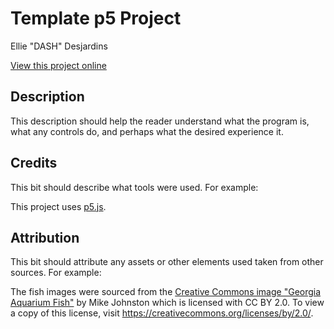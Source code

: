 # Template p5 Project

Ellie "DASH" Desjardins

[View this project online](URL_FOR_THE_RUNNING_PROJECT)

## Description

This description should help the reader understand what the program is, what any controls do, and perhaps what the desired experience it.

## Credits

This bit should describe what tools were used. For example:

This project uses [p5.js](https://p5js.org).

## Attribution

This bit should attribute any assets or other elements used taken from other sources. For example:

The fish images were sourced from the [Creative Commons image "Georgia Aquarium Fish"](https://search.creativecommons.org/photos/96f6f770-eac1-488c-8abb-16bee7bcc874) by Mike Johnston which is licensed with CC BY 2.0. To view a copy of this license, visit https://creativecommons.org/licenses/by/2.0/.
